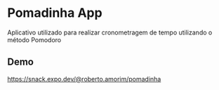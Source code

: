 # Pomadinha App

Aplicativo utilizado para realizar cronometragem de tempo utilizando o método Pomodoro

## Demo

https://snack.expo.dev/@roberto.amorim/pomadinha